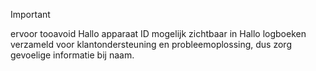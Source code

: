 > [!IMPORTANT]
> ervoor tooavoid Hallo apparaat ID mogelijk zichtbaar in Hallo logboeken verzameld voor klantondersteuning en probleemoplossing, dus zorg gevoelige informatie bij naam.
>